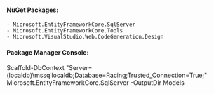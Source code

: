﻿#### NuGet Packages:
	- Microsoft.EntityFrameworkCore.SqlServer
	- Microsoft.EntityFrameworkCore.Tools
	- Microsoft.VisualStudio.Web.CodeGeneration.Design

#### Package Manager Console:
Scaffold-DbContext "Server=(localdb)\mssqllocaldb;Database=Racing;Trusted_Connection=True;" Microsoft.EntityFrameworkCore.SqlServer -OutputDir Models